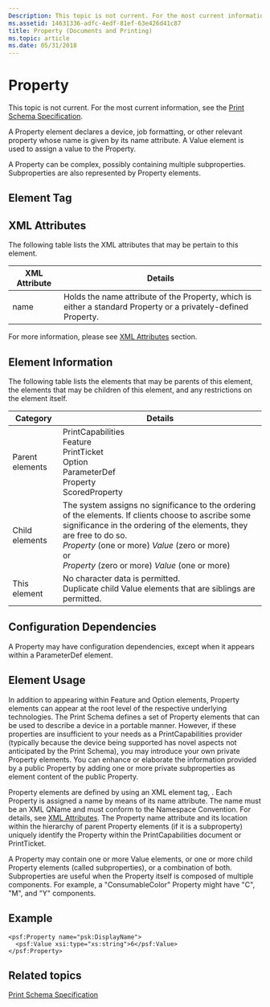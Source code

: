 ```yaml
---
Description: This topic is not current. For the most current information, see the Print Schema Specification.
ms.assetid: 14631336-adfc-4edf-81ef-63e426d41c87
title: Property (Documents and Printing)
ms.topic: article
ms.date: 05/31/2018
---
```


# Property

This topic is not current. For the most current information, see the [Print Schema Specification](https://www.microsoft.com/whdc/xps/printschema.mspx).

A Property element declares a device, job formatting, or other relevant property whose name is given by its name attribute. A Value element is used to assign a value to the Property.

A Property can be complex, possibly containing multiple subproperties. Subproperties are also represented by Property elements.

## Element Tag

<Property>

## XML Attributes

The following table lists the XML attributes that may be pertain to this element.



| XML Attribute   | Details                                                                                                                    |
|-----------------|----------------------------------------------------------------------------------------------------------------------------|
| name<br/> | Holds the name attribute of the Property, which is either a standard Property or a privately-defined Property. <br/> |



 

For more information, please see [XML Attributes](xml-attributes.md) section.

## Element Information

The following table lists the elements that may be parents of this element, the elements that may be children of this element, and any restrictions on the element itself.



| Category                   | Details                                                                                                                                                                                                                                                                                                                      |
|----------------------------|------------------------------------------------------------------------------------------------------------------------------------------------------------------------------------------------------------------------------------------------------------------------------------------------------------------------------|
| Parent elements<br/> | PrintCapabilities <br/> Feature<br/> PrintTicket<br/> Option<br/> ParameterDef<br/> Property<br/> ScoredProperty<br/>                                                                                                                                                              |
| Child elements<br/>  | The system assigns no significance to the ordering of the elements. If clients choose to ascribe some significance in the ordering of the elements, they are free to do so. <br/> *Property* (one or more) *Value* (zero or more)<br/> or <br/> *Property* (zero or more) *Value* (one or more)<br/> |
| This element<br/>    | No character data is permitted.<br/> Duplicate child Value elements that are siblings are permitted.<br/>                                                                                                                                                                                                        |



 

## Configuration Dependencies

A Property may have configuration dependencies, except when it appears within a ParameterDef element.

## Element Usage

In addition to appearing within Feature and Option elements, Property elements can appear at the root level of the respective underlying technologies. The Print Schema defines a set of Property elements that can be used to describe a device in a portable manner. However, if these properties are insufficient to your needs as a PrintCapabilities provider (typically because the device being supported has novel aspects not anticipated by the Print Schema), you may introduce your own private Property elements. You can enhance or elaborate the information provided by a public Property by adding one or more private subproperties as element content of the public Property.

Property elements are defined by using an XML element tag, <Property>. Each Property is assigned a name by means of its name attribute. The name must be an XML QName and must conform to the Namespace Convention. For details, see [XML Attributes](xml-attributes.md). The Property name attribute and its location within the hierarchy of parent Property elements (if it is a subproperty) uniquely identify the Property within the PrintCapabilities document or PrintTicket.

A Property may contain one or more Value elements, or one or more child Property elements (called subproperties), or a combination of both. Subproperties are useful when the Property itself is composed of multiple components. For example, a "ConsumableColor" Property might have "C", "M", and "Y" components.

## Example

``` syntax
<psf:Property name="psk:DisplayName">
  <psf:Value xsi:type="xs:string">6</psf:Value>
</psf:Property>
```

## Related topics

<dl> <dt>

[Print Schema Specification](https://www.microsoft.com/whdc/xps/printschema.mspx)
</dt> </dl>

 

 




